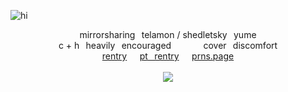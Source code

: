 ![hi](https://files.catbox.moe/6y3pgz.png)
<div align="center">

mirrorsharing⠀telamon / shedletsky⠀yume
<br>
c + h⠀heavily⠀encouraged⠀⠀⠀⠀⠀cover⠀discomfort
<br>
[rentry](https://rentry.co/1xshed)⠀⠀[pt⠀rentry](https://rentry.co/wizardrobes)⠀⠀[prns.page](https://en.pronouns.page/@1xshed)
<br>
<br>
![](https://komarev.com/ghpvc/?username=1xshed&style=plastic&label=swordfighters&color=3f1419)
</div>
